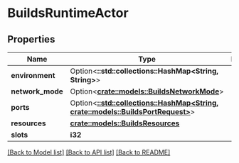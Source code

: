 # BuildsRuntimeActor

## Properties

Name | Type | Description | Notes
------------ | ------------- | ------------- | -------------
**environment** | Option<**::std::collections::HashMap<String, String>**> |  | [optional]
**network_mode** | Option<[**crate::models::BuildsNetworkMode**](BuildsNetworkMode.md)> |  | [optional]
**ports** | Option<[**::std::collections::HashMap<String, crate::models::BuildsPortRequest>**](BuildsPortRequest.md)> |  | [optional]
**resources** | [**crate::models::BuildsResources**](BuildsResources.md) |  | 
**slots** | **i32** |  | 

[[Back to Model list]](../README.md#documentation-for-models) [[Back to API list]](../README.md#documentation-for-api-endpoints) [[Back to README]](../README.md)


